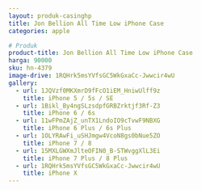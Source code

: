 ```yaml
---
layout: produk-casinghp
title: Jon Bellion All Time Low iPhone Case
categories: apple

# Produk
product-title: Jon Bellion All Time Low iPhone Case
harga: 90000
sku: hn-4379
image-drive: 1RQHrk5msYVfsGC5WkGxaCc-Jwwcir4wU
gallery:
  - url: 1JQVzf0MKXmrD9fFcO1iEM_HniwUlff9z
    title: iPhone 5 / 5s / SE
  - url: 1Bikl_By4ngSLzsdpfGRBZrktjf3Rf-Z3
    title: iPhone 6 / 6s
  - url: 11wFPmZAjZ_unTX1LndoIO9cTvwF9NBXG
    title: iPhone 6 Plus / 6s Plus
  - url: 1OLYRAwFi_uSHJmgw4VcoN8gs0bNue5ZO
    title: iPhone 7 / 8
  - url: 15MXLGWXmJlteOFIN0_B-STWvggXlL3Ei
    title: iPhone 7 Plus / 8 Plus
  - url: 1RQHrk5msYVfsGC5WkGxaCc-Jwwcir4wU
    title: iPhone X
---
```

